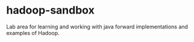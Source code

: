 # hadoop-sandbox
Lab area for learning and working with java forward implementations and examples of Hadoop.
